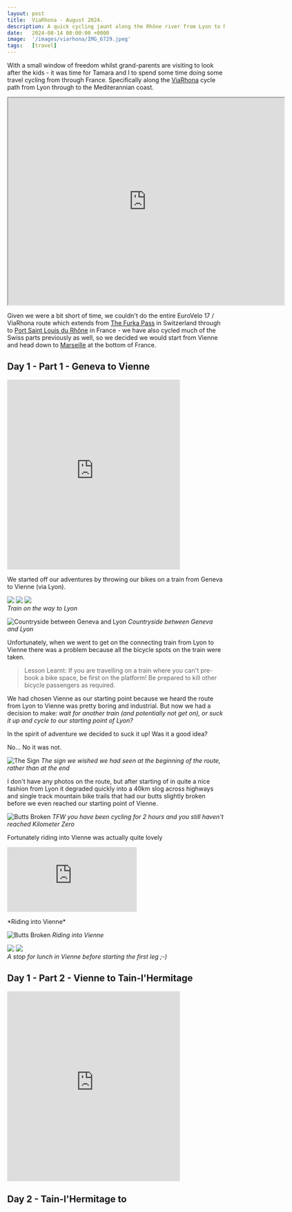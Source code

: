 ```yaml
---
layout: post
title:  ViaRhona - August 2024.
description: A quick cycling jaunt along the Rhône river from Lyon to Marseille
date:   2024-08-14 00:00:00 +0000
image:  '/images/viarhona/IMG_6729.jpeg'
tags:   [travel]
---
```



With a small window of freedom whilst grand-parents are visiting to look after the kids - it was time for Tamara and I to spend some time doing some travel cycling from through France. Specifically along the [ViaRhona](https://en.viarhona.com/) cycle path from Lyon through to the Mediterannian coast.

<p><iframe src="https://www.google.com/maps/d/embed?mid=19BFkJ5yf9Sw3_y2ZmNJZ_OPS1kbSLt8&hl=en&ehbc=2E312F" width="640" height="480"></iframe></p>

Given we were a bit short of time, we couldn't do the entire EuroVelo 17 / ViaRhona route which extends from [The Furka Pass](https://en.wikipedia.org/wiki/Furka_Pass) in Switzerland through to [Port Saint Louis du Rhône](https://en.wikipedia.org/wiki/Port-Saint-Louis-du-Rh%C3%B4ne) in France - we have also cycled much of the Swiss parts previously as well, so we decided we would start from Vienne and head down to [Marseille](https://en.wikipedia.org/wiki/Marseille) at the bottom of France.


## Day 1 - Part 1 - Geneva to Vienne

<iframe src="https://www.komoot.com/tour/1787408810/embed?share_token=aRTT2kSlclLJ58dnlULlPNaLCcWPby3KVc2ERJRv7GCwa6z7ue" width="400" height="440" frameborder="0" scrolling="no"></iframe>


We started off our adventures by throwing our bikes on a train from Geneva to Vienne (via Lyon). 

<div class="gallery-box">
  <div class="gallery">
    <img src="{{site.baseurl}}/images/viarhona/IMG_6403.jpeg">
    <img src="{{site.baseurl}}/images/viarhona/IMG_6407.jpeg">
    <img src="{{site.baseurl}}/images/viarhona/IMG_6409.jpeg">
  </div>
  <em>Train on the way to Lyon</em>
</div>

![Countryside between Geneva and Lyon]({{site.baseurl}}/images/viarhona/IMG_6412.jpeg)
*Countryside between Geneva and Lyon*

Unfortunately, when we went to get on the connecting train from Lyon to Vienne there was a problem because all the bicycle spots on the train were taken. 

> Lesson Learnt: 
If you are travelling on a train where you can't pre-book a bike space, be first on the platform! Be prepared to kill other bicycle passengers as required.

We had chosen Vienne as our starting point because we heard the route from Lyon to Vienne was pretty boring and industrial. But now we had a decision to make:
 _wait for another train (and potentially not get on), or suck it up and cycle to our starting point of Lyon?_

In the spirit of adventure we decided to suck it up! Was it a good idea? 

No... No it was not.

![The Sign]({{site.baseurl}}/images/viarhona/IMG_6416.jpeg)
*The sign we wished we had seen at the beginning of the route, rather than at the end*

I don't have any photos on the route, but after starting of in quite a nice fashion from Lyon it degraded quickly into a 40km slog across highways and single track mountain bike trails that had our butts slightly broken before we even reached our starting point of Vienne.

![Butts Broken]({{site.baseurl}}/images/viarhona/IMG_6417.jpeg)
*TFW you have been cycling for 2 hours and you still haven't reached Kilometer Zero*


Fortunately riding into Vienne was actually quite lovely

<p><iframe src="https://www.youtube.com/embed/e5aaLSeknxQ" loading="lazy" frameborder="0" allowfullscreen></iframe>
</p>
*Riding into Vienne*

![Butts Broken]({{site.baseurl}}/images/viarhona/IMG_6418.jpeg)
*Riding into Vienne*

<div class="gallery-box">
  <div class="gallery">
    <img src="{{site.baseurl}}/images/viarhona/IMG_6419.jpeg">
    <img src="{{site.baseurl}}/images/viarhona/IMG_6422.jpeg">
  </div>
  <em>A stop for lunch in Vienne before starting the first leg ;-)</em>
</div>

## Day 1 - Part 2 - Vienne to Tain-l'Hermitage

<iframe src="https://www.komoot.com/tour/1788271023/embed?share_token=aZfYXKjQTthpm0aoG5dHdXHh4SDhrZnz9yKkXT0ARYUmJXcjg7" width="400" height="440" frameborder="0" scrolling="no"></iframe>

## Day 2 - Tain-l'Hermitage to 


